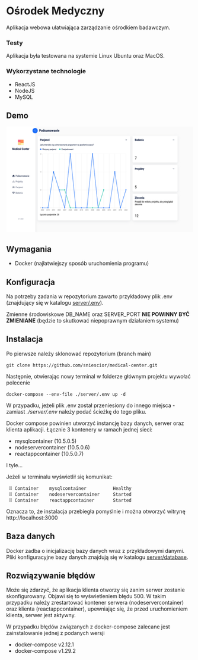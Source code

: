 # Ośrodek Medyczny
Aplikacja webowa ułatwiająca zarządzanie ośrodkiem badawczym.

### Testy
Aplikacja była testowana na systemie Linux Ubuntu oraz MacOS.

### Wykorzystane technologie
 - ReactJS
 - NodeJS 
 - MySQL

## Demo
![Medical Center Dashboard Screenshot](medical-center-mockup.png)

## Wymagania
 - Docker (najłatwiejszy sposób uruchomienia programu)

## Konfiguracja
Na potrzeby zadania w repozytorium zawarto przykładowy plik .env (znajdujący się w katalogu [server/.env](https://github.com/sniescior/medical-center/blob/main/server/.env)).


Zmienne środowiskowe DB_NAME oraz SERVER_PORT __NIE POWINNY BYĆ ZMIENIANE__ (będzie to skutkować niepoprawnym działaniem systemu)

## Instalacja
Po pierwsze należy sklonować repozytorium (branch main)
```
git clone https://github.com/sniescior/medical-center.git
```

Następnie, otwierając nowy terminal w folderze głównym projektu wywołać polecenie
```
docker-compose --env-file ./server/.env up -d
```

W przypadku, jeżeli plik .env został przeniesiony do innego miejsca - zamiast *./server/.env* należy podać ścieżkę do tego pliku.

Docker compose powinien utworzyć instancję bazy danych, serwer oraz klienta aplikacji.
Łącznie 3 kontenery w ramach jednej sieci:
 - mysqlcontainer           (10.5.0.5)
 - nodeservercontainer      (10.5.0.6)
 - reactappcontainer        (10.5.0.7)

I tyle...

Jeżeli w terminalu wyświetlił się komunikat:
```
 ⠿ Container    mysqlcontainer          Healthy
 ⠿ Container    nodeservercontainer     Started
 ⠿ Container    reactappcontainer       Started
```
Oznacza to, że instalacja przebiegła pomyślnie i można otworzyć witrynę http://localhost:3000

## Baza danych
Docker zadba o inicjalizację bazy danych wraz z przykładowymi danymi. Pliki konfiguracyjne bazy danych znajdują się w katalogu [server/database](https://github.com/sniescior/medical-center/tree/main/server/database).


## Rozwiązywanie błędów
Może się zdarzyć, że aplikacja klienta otworzy się zanim serwer zostanie skonfigurowany. Objawi się to wyświetleniem błędu 500. W takim przypadku należy zrestartować kontener serwera (nodeservercontainer) oraz klienta (reactappcontainer), upewniając się, że przed uruchomieniem klienta, serwer jest aktywny.

W przypadku błędów związanych z docker-compose zalecane jest zainstalowanie jednej z podanych wersji
 - docker-compose v2.12.1
 - docker-compose v1.29.2
